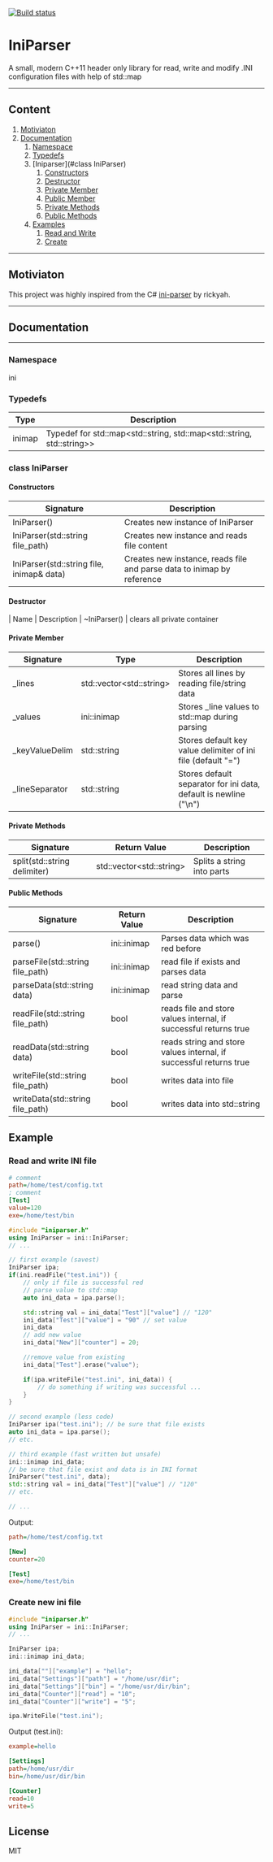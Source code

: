 [![Build status](https://ci.appveyor.com/api/projects/status/v7y5q5a0q45w1ib7?svg=true)](https://ci.appveyor.com/project/Shadowsith/iniparserpp)
# IniParser
A small, modern C++11 header only library for read, write and modify .INI 
configuration files with help of std::map

----
## Content
1. [Motiviaton](#Motiviaton)
2. [Documentation](#documentation)
    1. [Namespace](#namespace)
    2. [Typedefs](#typedefs)
    3. [Iniparser](#class IniParser)
       1. [Constructors](#constructor)
       2. [Destructor](#desturctor)
       3. [Private Member](#privatemember)
       4. [Public Member](#publicmember)
       5. [Private Methods](#privatemethods)
       6. [Public Methods](#publicmethods)
    2. [Examples](#examples)
        1. [Read and Write](#readwrite)
        2. [Create](#create)
---
## Motiviaton
This project was highly inspired from the C#
[ini-parser](https://github.com/rickyah/ini-parser) by rickyah.


---
## Documentation
---

### Namespace
ini 

### Typedefs
| Type | Description |
|------|-------------|
| inimap | Typedef for std::map\<std::string, std::map\<std::string, std::string\>\> |

### class IniParser
#### Constructors
| Signature | Description |
|-----------|-------------|
| IniParser() | Creates new instance of IniParser |
| IniParser(std::string file\_path) | Creates new instance and reads file  content |
| IniParser(std::string file, inimap& data) | Creates new instance, reads file and parse data to inimap by reference |

#### Destructor 
| Name | Description 
| ~IniParser() | clears all private container

#### Private Member
| Signature | Type | Description |
|-----------|------|-------------|
| \_lines | std::vector\<std::string\> | Stores all lines by reading file/string data |
| \_values | ini::inimap | Stores \_line values to std::map during parsing |
| \_keyValueDelim | std::string | Stores default key value delimiter of ini file (default "=") |
| \_lineSeparator | std::string | Stores default separator for ini data, default is newline ("\n") |

#### Private Methods
| Signature | Return Value | Description |
|-----------|--------------|-------------|
| split(std::string delimiter) | std::vector\<std::string\> | Splits a string into parts |


#### Public Methods
| Signature | Return Value | Description |
|-----------|--------------|-------------|
| parse() | ini::inimap | Parses data which was red before
| parseFile(std::string file\_path) | ini::inimap | read file if exists and parses data |
| parseData(std::string data) | ini::inimap | read string data and parse |
| readFile(std::string file\_path) | bool | reads file and store values internal, if successful returns true |
| readData(std::string data) | bool | reads string and store values internal, if successful returns true |
| writeFile(std::string file\_path) | bool | writes data into file 
| writeData(std::string file\_path) | bool | writes data into std::string


## Example

### Read and write INI file
```ini
# comment
path=/home/test/config.txt
; comment
[Test]
value=120
exe=/home/test/bin
```

```cpp
#include "iniparser.h"
using IniParser = ini::IniParser;
// ...

// first example (savest)
IniParser ipa;
if(ini.readFile("test.ini")) {
    // only if file is successful red
    // parse value to std::map
    auto ini_data = ipa.parse(); 

    std::string val = ini_data["Test"]["value"] // "120"
    ini_data["Test"]["value"] = "90" // set value
    ini_data
    // add new value
    ini_data["New"]["counter"] = 20;

    //remove value from existing
    ini_data["Test"].erase("value");

    if(ipa.writeFile("test.ini", ini_data)) {
        // do something if writing was successful ...
    }
}

// second example (less code)
IniParser ipa("test.ini"); // be sure that file exists
auto ini_data = ipa.parse(); 
// etc.

// third example (fast written but unsafe)
ini::inimap ini_data;
// be sure that file exist and data is in INI format
IniParser("test.ini", data);
std::string val = ini_data["Test"]["value"] // "120"
// etc.

// ...
```

Output:
```ini
path=/home/test/config.txt

[New]
counter=20

[Test]
exe=/home/test/bin
```

### Create new ini file
```cpp
#include "iniparser.h"
using IniParser = ini::IniParser;
// ...

IniParser ipa;
ini::inimap ini_data;

ini_data[""]["example"] = "hello";
ini_data["Settings"]["path"] = "/home/usr/dir";
ini_data["Settings"]["bin"] = "/home/usr/dir/bin";
ini_data["Counter"]["read"] = "10";
ini_data["Counter"]["write"] = "5";

ipa.WriteFile("test.ini");
```
Output (test.ini):
```ini
example=hello 

[Settings]
path=/home/usr/dir
bin=/home/usr/dir/bin

[Counter]
read=10
write=5

```

## License
MIT
